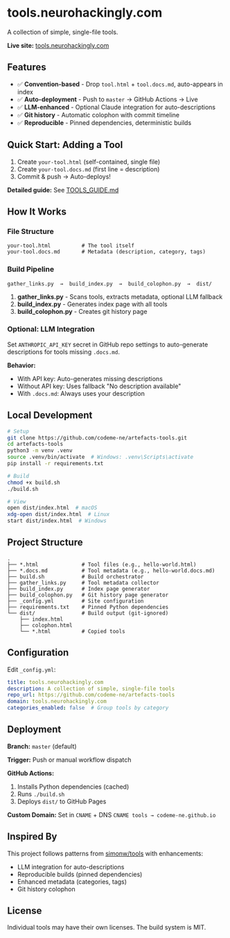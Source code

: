 # tools.neurohackingly.com

A collection of simple, single-file tools.

**Live site:** [tools.neurohackingly.com](https://tools.neurohackingly.com)

## Features

- ✅ **Convention-based** - Drop `tool.html` + `tool.docs.md`, auto-appears in index
- ✅ **Auto-deployment** - Push to `master` → GitHub Actions → Live
- ✅ **LLM-enhanced** - Optional Claude integration for auto-descriptions
- ✅ **Git history** - Automatic colophon with commit timeline
- ✅ **Reproducible** - Pinned dependencies, deterministic builds

## Quick Start: Adding a Tool

1. Create `your-tool.html` (self-contained, single file)
2. Create `your-tool.docs.md` (first line = description)
3. Commit & push → Auto-deploys!

**Detailed guide:** See [TOOLS_GUIDE.md](TOOLS_GUIDE.md)

## How It Works

### File Structure

```
your-tool.html          # The tool itself
your-tool.docs.md       # Metadata (description, category, tags)
```

### Build Pipeline

```
gather_links.py  →  build_index.py  →  build_colophon.py  →  dist/
```

1. **gather_links.py** - Scans tools, extracts metadata, optional LLM fallback
2. **build_index.py** - Generates index page with all tools
3. **build_colophon.py** - Creates git history page

### Optional: LLM Integration

Set `ANTHROPIC_API_KEY` secret in GitHub repo settings to auto-generate descriptions for tools missing `.docs.md`.

**Behavior:**
- With API key: Auto-generates missing descriptions
- Without API key: Uses fallback "No description available"
- With `.docs.md`: Always uses your description

## Local Development

```bash
# Setup
git clone https://github.com/codeme-ne/artefacts-tools.git
cd artefacts-tools
python3 -m venv .venv
source .venv/bin/activate  # Windows: .venv\Scripts\activate
pip install -r requirements.txt

# Build
chmod +x build.sh
./build.sh

# View
open dist/index.html  # macOS
xdg-open dist/index.html  # Linux
start dist/index.html  # Windows
```

## Project Structure

```
.
├── *.html              # Tool files (e.g., hello-world.html)
├── *.docs.md           # Tool metadata (e.g., hello-world.docs.md)
├── build.sh            # Build orchestrator
├── gather_links.py     # Tool metadata collector
├── build_index.py      # Index page generator
├── build_colophon.py   # Git history page generator
├── _config.yml         # Site configuration
├── requirements.txt    # Pinned Python dependencies
└── dist/               # Build output (git-ignored)
    ├── index.html
    ├── colophon.html
    └── *.html          # Copied tools
```

## Configuration

Edit `_config.yml`:

```yaml
title: tools.neurohackingly.com
description: A collection of simple, single-file tools
repo_url: https://github.com/codeme-ne/artefacts-tools
domain: tools.neurohackingly.com
categories_enabled: false  # Group tools by category
```

## Deployment

**Branch:** `master` (default)

**Trigger:** Push or manual workflow dispatch

**GitHub Actions:**
1. Installs Python dependencies (cached)
2. Runs `./build.sh`
3. Deploys `dist/` to GitHub Pages

**Custom Domain:** Set in `CNAME` + DNS `CNAME tools → codeme-ne.github.io`

## Inspired By

This project follows patterns from [simonw/tools](https://github.com/simonw/tools) with enhancements:
- LLM integration for auto-descriptions
- Reproducible builds (pinned dependencies)
- Enhanced metadata (categories, tags)
- Git history colophon

## License

Individual tools may have their own licenses. The build system is MIT.
